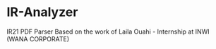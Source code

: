 # IR-Analyzer
IR21 PDF Parser
Based on the work of Laila Ouahi - Internship at INWI (WANA CORPORATE)
